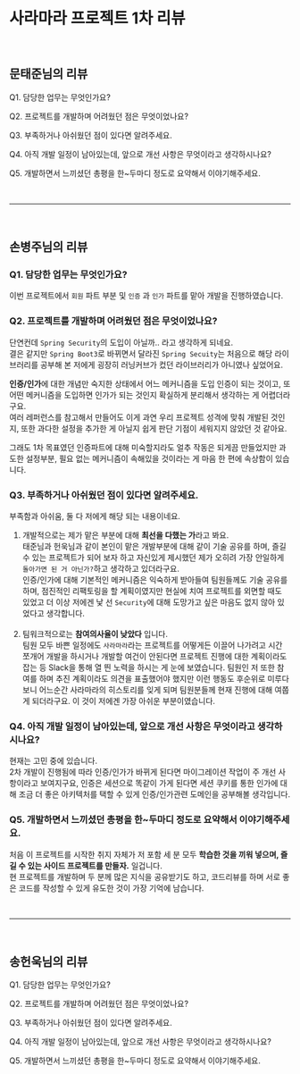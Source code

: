 # 사라마라 프로젝트 1차 리뷰

<br>

## 문태준님의 리뷰

Q1. 담당한 업무는 무엇인가요?

Q2. 프로젝트를 개발하며 어려웠던 점은 무엇이었나요?

Q3. 부족하거나 아쉬웠던 점이 있다면 알려주세요.

Q4. 아직 개발 일정이 남아있는데, 앞으로 개선 사항은 무엇이라고 생각하시나요?

Q5. 개발하면서 느끼셨던 총평을 한~두마디 정도로 요약해서 이야기해주세요.

<br><hr><br>

## 손병주님의 리뷰

### Q1. 담당한 업무는 무엇인가요?
이번 프로젝트에서 `회원` 파트 부분 및 `인증` 과 `인가` 파트를 맡아 개발을 진행하였습니다.

### Q2. 프로젝트를 개발하며 어려웠던 점은 무엇이었나요?
단연컨데 `Spring Security`의 도입이 아닐까.. 라고 생각하게 되네요. <br>
결은 같지만 `Spring Boot3`로 바뀌면서 달라진 `Spring Secuity`는 
처음으로 해당 라이브러리를 공부해 본 저에게 굉장히 러닝커브가 컸던 라이브러리가 아니였나 싶었어요. <br>

**인증/인가**에 대한 개념만 숙지한 상태에서 어느 메커니즘을 도입 인증이 되는 것이고, 
또 어떤 메커니즘을 도입하면 인가가 되는 것인지 확실하게 분리해서 생각하는 게 어렵더라구요. <br>
여러 레퍼런스를 참고해서 만들어도 이게 과연 우리 프로젝트 성격에 맞춰 개발된 것인지,
또한 과다한 설정을 추가한 게 아닐지 쉽게 판단 기점이 세워지지 않았던 것 같아요.

그래도 1차 목표였던 인증파트에 대해 미숙할지라도 얼추 작동은 되게끔 만들었지만
과도한 설정부분, 필요 없는 메커니즘이 속해있을 것이라는 게 마음 한 편에 속상함이 있습니다.

### Q3. 부족하거나 아쉬웠던 점이 있다면 알려주세요.
부족함과 아쉬움, 둘 다 저에게 해당 되는 내용이네요.

1. 개발적으로는 제가 맡은 부분에 대해 **최선을 다했는 가**라고 봐요. <br>
태준님과 헌욱님과 같이 본인이 맡은 개발부분에 대해 같이 기술 공유를 하며, 즐길 수 있는 프로젝트가 되어 보자
하고 자신있게 제시했던 제가 오히려 가장 안일하게 `돌아가면 된 거 아닌가?`하고 생각하고 있더라구요. <br>
인증/인가에 대해 기본적인 메커니즘은 익숙하게 받아들여 팀원들께도 기술 공유를 하며, 점진적인 리팩토링을 할 계획이였지만
현실에 치여 프로젝트를 외면할 때도 있었고 더 이상 저에겐 낯 선 `Security`에 대해 도망가고 싶은 마음도 없지 않아 있었다고 생각합니다.
<br><br>
2. 팀워크적으로는 **참여의사율이 낮았다** 입니다. <br>
팀원 모두 바쁜 일정에도 `사라마라`라는 프로젝트를 어떻게든 이끌어 나가려고 시간 쪼개어 개발을 하시거나
개발할 여건이 안된다면 프로젝트 진행에 대한 계획이라도 잡는 등 Slack을 통해 열 띈 노력을 하시는 게 눈에 보였습니다.
팀원인 저 또한 참여를 하며 추진 계획이라도 의견을 표출했어야 했지만 이런 행동도 후순위로 미루다보니
어느순간 사라마라의 히스토리를 잊게 되며 팀원분들께 현재 진행에 대해 여쭙게 되더라구요. 이 것이 저에겐 가장 아쉬운 부분이였습니다.

### Q4. 아직 개발 일정이 남아있는데, 앞으로 개선 사항은 무엇이라고 생각하시나요?
현재는 고민 중에 있습니다. <br>
2차 개발이 진행됨에 따라 인증/인가가 바뀌게 된다면 마이그레이션 작업이 주 개선 사항이라고 보여지구요,
인증은 세션으로 똑같이 가게 된다면 세션 쿠키를 통한 인가에 대해 조금 더 좋은 아키텍처를 택할 수 있게
인증/인가관련 도메인을 공부해볼 생각입니다.

### Q5. 개발하면서 느끼셨던 총평을 한~두마디 정도로 요약해서 이야기해주세요.
처음 이 프로젝트를 시작한 취지 자체가 저 포함 세 분 모두 **학습한 것을 끼워 넣으며, 즐길 수 있는 사이드 프로젝트를 만들자.** 일겁니다. <br>
현 프로젝트를 개발하며 두 분께 많은 지식을 공유받기도 하고, 코드리뷰를 하며 서로 좋은 코드를 작성할 수 있게 유도한 것이 가장 기억에 남습니다. <br>



<br><hr><br>

## 송헌욱님의 리뷰

Q1. 담당한 업무는 무엇인가요?

Q2. 프로젝트를 개발하며 어려웠던 점은 무엇이었나요?

Q3. 부족하거나 아쉬웠던 점이 있다면 알려주세요.

Q4. 아직 개발 일정이 남아있는데, 앞으로 개선 사항은 무엇이라고 생각하시나요?

Q5. 개발하면서 느끼셨던 총평을 한~두마디 정도로 요약해서 이야기해주세요.
